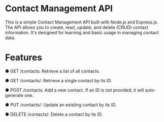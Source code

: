 # Contact Management API
This is a simple Contact Management API built with Node.js and Express.js. The API allows you to create, read, update, and delete (CRUD) contact information. It's designed for learning and basic usage in managing contact data.

# Features
● GET /contacts: Retrieve a list of all contacts.

● GET /contacts/: Retrieve a single contact by its ID.

● POST /contacts: Add a new contact. If an ID is not provided, it will auto-generate one.

● PUT /contacts/: Update an existing contact by its ID.

● DELETE /contacts/: Delete a contact by its ID.
